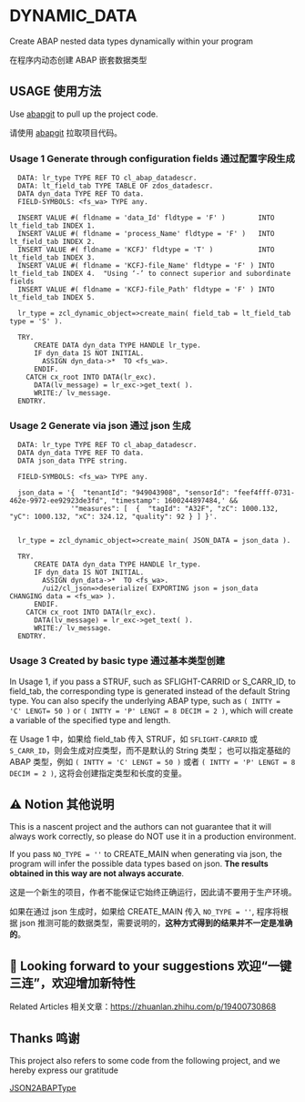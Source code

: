 # DYNAMIC_DATA
Create ABAP nested data types dynamically within your program

在程序内动态创建 ABAP 嵌套数据类型

## USAGE 使用方法

Use [abapgit](https://github.com/abapGit/docs.abapgit.org) to pull up the project code.

请使用 [abapgit](https://github.com/abapGit/docs.abapgit.org) 拉取项目代码。

### Usage 1 Generate through configuration fields  通过配置字段生成

```ABAP
  DATA: lr_type TYPE REF TO cl_abap_datadescr.
  DATA: lt_field_tab TYPE TABLE OF zdos_datadescr.
  DATA dyn_data TYPE REF TO data.
  FIELD-SYMBOLS: <fs_wa> TYPE any.
  
  INSERT VALUE #( fldname = 'data_Id' fldtype = 'F' )        INTO lt_field_tab INDEX 1.
  INSERT VALUE #( fldname = 'process_Name' fldtype = 'F' )   INTO lt_field_tab INDEX 2.
  INSERT VALUE #( fldname = 'KCFJ' fldtype = 'T' )           INTO lt_field_tab INDEX 3.
  INSERT VALUE #( fldname = 'KCFJ-file_Name' fldtype = 'F' ) INTO lt_field_tab INDEX 4.  "Using ‘-’ to connect superior and subordinate fields
  INSERT VALUE #( fldname = 'KCFJ-file_Path' fldtype = 'F' ) INTO lt_field_tab INDEX 5.
  
  lr_type = zcl_dynamic_object=>create_main( field_tab = lt_field_tab  type = 'S' ).
  
  TRY.
      CREATE DATA dyn_data TYPE HANDLE lr_type.
      IF dyn_data IS NOT INITIAL.
        ASSIGN dyn_data->*  TO <fs_wa>.
      ENDIF.
    CATCH cx_root INTO DATA(lr_exc).
      DATA(lv_message) = lr_exc->get_text( ).
      WRITE:/ lv_message.
  ENDTRY.
```

### Usage 2 Generate via json  通过 json 生成


```ABAP
  DATA: lr_type TYPE REF TO cl_abap_datadescr.
  DATA dyn_data TYPE REF TO data.
  DATA json_data TYPE string.

  FIELD-SYMBOLS: <fs_wa> TYPE any.

  json_data = '{  "tenantId": "949043908", "sensorId": "feef4fff-0731-462e-9972-ee92923de3fd", "timestamp": 1600244897484,' &&
               '"measures": [  {  "tagId": "A32F", "zC": 1000.132, "yC": 1000.132, "xC": 324.12, "quality": 92 } ] }'.


  lr_type = zcl_dynamic_object=>create_main( JSON_DATA = json_data ).
  
  TRY.
      CREATE DATA dyn_data TYPE HANDLE lr_type.
      IF dyn_data IS NOT INITIAL.
        ASSIGN dyn_data->*  TO <fs_wa>.
        /ui2/cl_json=>deserialize( EXPORTING json = json_data  CHANGING data = <fs_wa> ).
      ENDIF.
    CATCH cx_root INTO DATA(lr_exc).
      DATA(lv_message) = lr_exc->get_text( ).
      WRITE:/ lv_message.
  ENDTRY.
```
   
### Usage 3 Created by basic type  通过基本类型创建

In Usage 1, if you pass a STRUF, such as SFLIGHT-CARRID or S_CARR_ID, to field_tab, the corresponding type is generated instead of the default String type.
You can also specify the underlying ABAP type, such as `( INTTY = 'C' LENGT= 50 )` or `( INTTY = 'P' LENGT = 8 DECIM = 2 )`, which will create a variable of the specified type and length.

在 Usage 1 中，如果给 field_tab 传入 STRUF，如 `SFLIGHT-CARRID` 或 `S_CARR_ID`，则会生成对应类型，而不是默认的 String 类型；
也可以指定基础的 ABAP 类型，例如 `( INTTY = 'C' LENGT = 50 )` 或者 `( INTTY = 'P' LENGT = 8 DECIM = 2 )`, 这将会创建指定类型和长度的变量。

## ⚠️ Notion 其他说明

This is a nascent project and the authors can not guarantee that it will always work correctly, so please do NOT use it in a production environment.

If you pass `NO_TYPE = ''` to CREATE_MAIN when generating via json, the program will infer the possible data types based on json. **The results obtained in this way are not always accurate**.

这是一个新生的项目，作者不能保证它始终正确运行，因此请不要用于生产环境。

如果在通过 json 生成时，如果给 CREATE_MAIN 传入 `NO_TYPE = ''`, 程序将根据 json 推测可能的数据类型，需要说明的，**这种方式得到的结果并不一定是准确的**。

## 🌟 Looking forward to your suggestions 欢迎“一键三连”，欢迎增加新特性

Related Articles 相关文章：https://zhuanlan.zhihu.com/p/19400730868

## Thanks 鸣谢

This project also refers to some code from the following project, and we hereby express our gratitude

[JSON2ABAPType](https://github.com/fidley/JSON2ABAPType)
